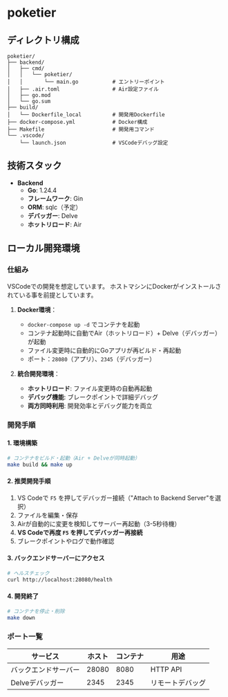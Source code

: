 # poketier

## ディレクトリ構成

```
poketier/
├── backend/
│   ├── cmd/
│   │   └── poketier/
│   │       └── main.go           # エントリーポイント
│   ├── .air.toml                 # Air設定ファイル
│   ├── go.mod
│   └── go.sum
├── build/
│   └── Dockerfile_local          # 開発用Dockerfile
├── docker-compose.yml            # Docker構成
├── Makefile                      # 開発用コマンド
└── .vscode/
    └── launch.json               # VSCodeデバッグ設定
```

## 技術スタック

- **Backend**
   - **Go**: 1.24.4
   - **フレームワーク**: Gin
   - **ORM**: sqlc（予定）
   - **デバッガー**: Delve
   - **ホットリロード**: Air

## ローカル開発環境

### 仕組み
VSCodeでの開発を想定しています。
ホストマシンにDockerがインストールされている事を前提としています。

1. **Docker環境**：
   - `docker-compose up -d` でコンテナを起動
   - コンテナ起動時に自動でAir（ホットリロード）+ Delve（デバッガー）が起動
   - ファイル変更時に自動的にGoアプリが再ビルド・再起動
   - ポート：`28080`（アプリ）、`2345`（デバッガー）

2. **統合開発環境**：
   - **ホットリロード**: ファイル変更時の自動再起動
   - **デバッグ機能**: ブレークポイントで詳細デバッグ
   - **両方同時利用**: 開発効率とデバッグ能力を両立

### 開発手順

#### 1. 環境構築

```bash
# コンテナをビルド・起動（Air + Delveが同時起動）
make build && make up
```

#### 2. 推奨開発手順

1. VS Codeで `F5` を押してデバッガー接続（"Attach to Backend Server"を選択）
2. ファイルを編集・保存
3. Airが自動的に変更を検知してサーバー再起動（3-5秒待機）
4. **VS Codeで再度 `F5` を押してデバッガー再接続**
5. ブレークポイントやログで動作確認

#### 3. バックエンドサーバーにアクセス

```bash
# ヘルスチェック
curl http://localhost:28080/health
```

#### 4. 開発終了

```bash
# コンテナを停止・削除
make down
```

### ポート一覧

| サービス | ホスト | コンテナ | 用途 |
|---------|--------|----------|------|
| バックエンドサーバー | 28080 | 8080 | HTTP API |
| Delveデバッガー | 2345 | 2345 | リモートデバッグ |
